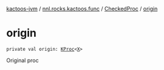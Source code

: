[kactoos-jvm](../../index.md) / [nnl.rocks.kactoos.func](../index.md) / [CheckedProc](index.md) / [origin](./origin.md)

# origin

`private val origin: `[`KProc`](../../nnl.rocks.kactoos/-k-proc.md)`<`[`X`](index.md#X)`>`

Original proc

